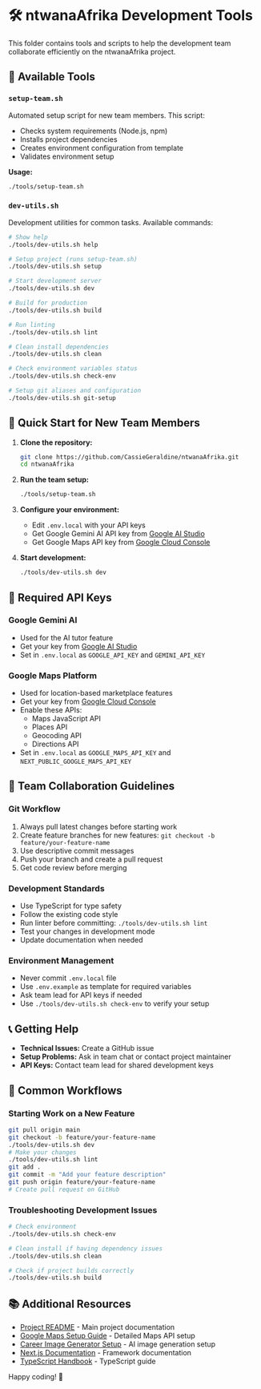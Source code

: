 # 🛠️ ntwanaAfrika Development Tools

This folder contains tools and scripts to help the development team collaborate efficiently on the ntwanaAfrika project.

## 📁 Available Tools

### `setup-team.sh`
Automated setup script for new team members. This script:
- Checks system requirements (Node.js, npm)
- Installs project dependencies
- Creates environment configuration from template
- Validates environment setup

**Usage:**
```bash
./tools/setup-team.sh
```

### `dev-utils.sh`
Development utilities for common tasks. Available commands:

```bash
# Show help
./tools/dev-utils.sh help

# Setup project (runs setup-team.sh)
./tools/dev-utils.sh setup

# Start development server
./tools/dev-utils.sh dev

# Build for production
./tools/dev-utils.sh build

# Run linting
./tools/dev-utils.sh lint

# Clean install dependencies
./tools/dev-utils.sh clean

# Check environment variables status
./tools/dev-utils.sh check-env

# Setup git aliases and configuration
./tools/dev-utils.sh git-setup
```

## 🚀 Quick Start for New Team Members

1. **Clone the repository:**
   ```bash
   git clone https://github.com/CassieGeraldine/ntwanaAfrika.git
   cd ntwanaAfrika
   ```

2. **Run the team setup:**
   ```bash
   ./tools/setup-team.sh
   ```

3. **Configure your environment:**
   - Edit `.env.local` with your API keys
   - Get Google Gemini AI API key from [Google AI Studio](https://makersuite.google.com/app/apikey)
   - Get Google Maps API key from [Google Cloud Console](https://console.cloud.google.com/)

4. **Start development:**
   ```bash
   ./tools/dev-utils.sh dev
   ```

## 🔑 Required API Keys

### Google Gemini AI
- Used for the AI tutor feature
- Get your key from [Google AI Studio](https://makersuite.google.com/app/apikey)
- Set in `.env.local` as `GOOGLE_API_KEY` and `GEMINI_API_KEY`

### Google Maps Platform
- Used for location-based marketplace features
- Get your key from [Google Cloud Console](https://console.cloud.google.com/)
- Enable these APIs:
  - Maps JavaScript API
  - Places API
  - Geocoding API
  - Directions API
- Set in `.env.local` as `GOOGLE_MAPS_API_KEY` and `NEXT_PUBLIC_GOOGLE_MAPS_API_KEY`

## 🤝 Team Collaboration Guidelines

### Git Workflow
1. Always pull latest changes before starting work
2. Create feature branches for new features: `git checkout -b feature/your-feature-name`
3. Use descriptive commit messages
4. Push your branch and create a pull request
5. Get code review before merging

### Development Standards
- Use TypeScript for type safety
- Follow the existing code style
- Run linter before committing: `./tools/dev-utils.sh lint`
- Test your changes in development mode
- Update documentation when needed

### Environment Management
- Never commit `.env.local` file
- Use `.env.example` as template for required variables
- Ask team lead for API keys if needed
- Use `./tools/dev-utils.sh check-env` to verify your setup

## 📞 Getting Help

- **Technical Issues:** Create a GitHub issue
- **Setup Problems:** Ask in team chat or contact project maintainer
- **API Keys:** Contact team lead for shared development keys

## 🔄 Common Workflows

### Starting Work on a New Feature
```bash
git pull origin main
git checkout -b feature/your-feature-name
./tools/dev-utils.sh dev
# Make your changes
./tools/dev-utils.sh lint
git add .
git commit -m "Add your feature description"
git push origin feature/your-feature-name
# Create pull request on GitHub
```

### Troubleshooting Development Issues
```bash
# Check environment
./tools/dev-utils.sh check-env

# Clean install if having dependency issues
./tools/dev-utils.sh clean

# Check if project builds correctly
./tools/dev-utils.sh build
```

## 📚 Additional Resources

- [Project README](../README.md) - Main project documentation
- [Google Maps Setup Guide](../GOOGLE_MAPS_SETUP.md) - Detailed Maps API setup
- [Career Image Generator Setup](../CAREER_IMAGE_GENERATOR.md) - AI image generation setup
- [Next.js Documentation](https://nextjs.org/docs) - Framework documentation
- [TypeScript Handbook](https://www.typescriptlang.org/docs/) - TypeScript guide

Happy coding! 🚀
